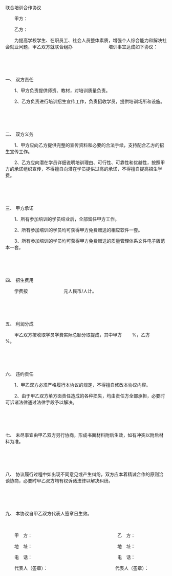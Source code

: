 



联合培训合作协议



 

　　甲方：

　　乙方：　　

　　为提高学校学生、在职员工、社会人员整体素质，增强个人综合能力和解决社会就业问题，甲乙双方就联合组办　　　　　　　　培训事宜达成如下协议：

　　

　　

一、
双方责任

　　1、甲方负责提供师资、教材，对培训质量负责。

　　2、乙方负责进行培训招生宣传工作，负责招收学员，提供培训场所和设施。

　　

　　

二、
双方义务

　　1、甲方应向乙方提供完整的宣传资料和必要的合法手续，支持配合乙方的招生宣传工作。

　　2、乙方应向潜在学员详细说明培训理由、可行性、可靠性和优越性，按照甲方的承诺组织宣传，不得擅自向潜在学员提供过高的承诺，不得擅自提高招生学费。

　　

　　

三、
甲方承诺

　　1、所有参加培训的学员结业后，全部留任甲方工作。

　　2、所有参加培训的学员均可获得甲方免费赠送的相应软件一套。

　　3、所有参加培训的学员均可获得甲方免费赠送的质量管理体系文件电子版范本一套。

　　

　　

四、
招生费用

　　学费按　　　　　　　　元人民币/人计。

　　

　　

五、
利润分成

　　甲乙双方按收取学员学费实际总额分取提成，其中甲方　　 %，乙方　　 %。

　　

　　

六、
违约责任

　　1、甲乙双方必须严格履行本协议的规定，不得擅自修改本协议内容。

　　2、由于甲乙双方单方面责任造成的各种损失，均由责任方全部承担，必要时可诉诸法律通过法律手段予以解决。

　　

　　

七、
未尽事宜由甲乙双方另行协商，形成书面材料附后生效，如有冲突以附后材料为准。

　　

　　

八、
协议履行过程中如出现不同意见或产生纠纷，双方应本着精诚合作的原则洽谈协商，必要时甲乙双方均有权诉诸法律以解决纠纷。

　　

　　

九、
本协议自甲乙双方代表人签章日生效。　

　　　

　　甲　方：　　　　　　　　　　　　　　　　　　　乙　方：

　　地　址：　　　　　　　　　　　　　　　　　　　地　址：

　　电　话：　　　　　　　　　　　　　　　　　　　电　话：

　　代表人（签章）：　　　　　　　　　　　　　　　代表人（签章）：